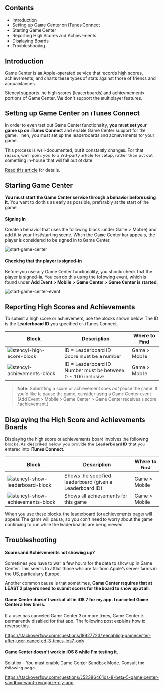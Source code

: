 ## Contents

* Introduction
* Setting up Game Center on iTunes Connect
* Starting Game Center
* Reporting High Scores and Achievements
* Displaying Boards
* Troubleshooting
 

## Introduction

Game Center is an Apple-operated service that records high scores, achievements, and charts these types of stats against those of friends and acquaintances.

Stencyl supports the high scores (leaderboards) and achievmements portions of Game Center. We don't support the multiplayer features.


## Setting up Game Center on iTunes Connect

In order to even test out Game Center functionality, **you must set your game up on iTunes Connect** and enable Game Center support for the game. Then, you must set up the leaderboards and achievements for your game.

This process is well-documented, but it constantly changes. For that reason, we'll point you to a 3rd-party article for setup, rather than put out something in-house that will fall out of date.

[Read this article](https://code.tutsplus.com/tutorials/ios-sdk-game-center-achievements-and-leaderboards-part-1--mobile-5701) for details.
 

## Starting Game Center

**You must start the Game Center service through a behavior before using it**. You want to do this as early as possible, preferably at the start of the game.

#### Signing In

Create a behavior that uses the following block (under Game > Mobile) and add it to your first/starting scene. When the Game Center bar appears, the player is considered to be signed in to Game Center.

![start-game-center](https://static.stencyl.com/pedia2/ch11/start-gamecenter.png)

#### Checking that the player is signed-in

Before you use any Game Center functionality, you should check that the player is signed-in. You can do this using the following event, which is found under **Add Event > Mobile > Game Center > Game Center is started**. 

![start-game-center-event](https://static.stencyl.com/pedia2/ch11/gamecenter-started.png)


## Reporting High Scores and Achievements

To submit a high score or achievement, use the blocks shown below. The ID is the **Leaderboard ID** you specified on iTunes Connect.

Block | Description | Where to Find
--- | --- | ---
![stencyl-high-score-block](https://static.stencyl.com/pedia2/ch11/submit-score.png) | ID = Leaderboard ID<br/>Score must be a number | Game > Mobile
![stencyl-achievements-block](https://static.stencyl.com/pedia2/ch11/report-achievement.png)  | ID = Leaderboard ID<br/>Number must be between 0 - 100 inclusive | Game > Mobile

> **Note:** Submitting a score or achievement does *not* pause the game. If you'd like to pause the game, consider using a Game Center event (Add Event > Mobile > Game Center > Game Center receives a score / achievement.)
 

## Displaying the High Score and Achievements Boards

Displaying the high score or achievements board involves the following blocks. As described below, you provide the **Leaderboard ID** that you entered into **iTunes Connect**.

Block | Description | Where to Find
--- | --- | ---
![stencyl-show-leaderboard-block](https://static.stencyl.com/pedia2/ch11/show-leaderboard.png) | Shows the specified leaderboard (given a Leaderboard ID) | Game > Mobile
![stencyl-show-achievements-block](https://static.stencyl.com/pedia2/ch11/show-achievements.png)  | Shows all achievements for this game | Game > Mobile

When you use these blocks, the leaderboard (or achievements page) will appear. The game will pause, so you don't need to worry about the game continuing to run while the leaderboards are being viewed.
 

## Troubleshooting

#### Scores and Achievements not showing up?
Sometimes you have to wait a few hours for the data to show up in Game Center. This seems to afflict those who are far from Apple's server farms in the US, particularly Europe.

Another common cause is that sometimes, **Game Center requires that at LEAST 2 players need to submit scores for the board to show up at all**.

#### Game Center doesn't work at all in iOS 7 for my app. I canceled Game Center a few times.
If a user has canceled Game Center 3 or more times, Game Center is permanently disabled for that app. The following post explains how to reverse this. 

https://stackoverflow.com/questions/18927723/reenabling-gamecenter-after-user-cancelled-3-times-ios7-only

 
#### Game Center doesn't work in iOS 8 while I'm testing it.
Solution - You must enable Game Center Sandbox Mode. Consult the following page.

https://stackoverflow.com/questions/25238646/ios-8-beta-5-game-center-sandbox-wont-recognize-my-app
